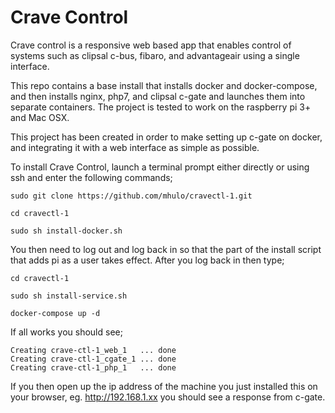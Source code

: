 # Crave Control
Crave control is a responsive web based app that enables control of systems such as clipsal c-bus, fibaro, and advantageair using a single interface.

This repo contains a base install that installs docker and docker-compose, and then installs nginx, php7, and clipsal c-gate and launches them into separate containers. The project is tested to work on the raspberry pi 3+ and Mac OSX.

This project has been created in order to make setting up c-gate on docker, and integrating it with a web interface as simple as possible.

To install Crave Control, launch a terminal prompt either directly or using ssh and enter the following commands;

`sudo git clone https://github.com/mhulo/cravectl-1.git`

`cd cravectl-1`

`sudo sh install-docker.sh`

You then need to log out and log back in so that the part of the install script that adds pi as a user takes effect. After you log back in then type;

`cd cravectl-1`

`sudo sh install-service.sh`

`docker-compose up -d`

If all works you should see;

```
Creating crave-ctl-1_web_1   ... done
Creating crave-ctl-1_cgate_1 ... done
Creating crave-ctl-1_php_1   ... done
```

If you then open up the ip address of the machine you just installed this on your browser, eg. http://192.168.1.xx you should see a response from c-gate.
